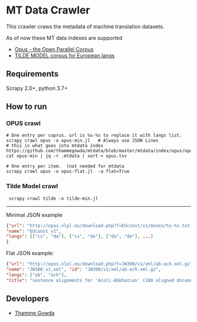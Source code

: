 # MT Data Crawler

This crawler craws the metadata of machine translation datasets. 

As of now these MT data indexes are supported 
- [Opus - the Open Parallel Corpus](http://opus.nlpl.eu/)
- [TILDE MODEL corpus for European langs](https://tilde-model.s3-eu-west-1.amazonaws.com/Tilde_MODEL_Corpus.html) 
## Requirements
Scrapy 2.0+, python 3.7+


## How to run

### OPUS crawl

    # One entry per coprus. url is %s-%s to replace it with langs list. 
    scrapy crawl opus -o opus-min.jl   # Always use JSON Lines
    # this is what goes into mtdata index https://github.com/thammegowda/mtdata/blob/master/mtdata/index/opus/opus_index.py
    cat opus-min | jq -r .mtdata | sort > opus.tsv  
    
    # One entry per item.  (not needed for mtdata
    scrapy crawl opus -o opus-flat.jl  -a flat=True

### Tilde Model crawl

     scrapy crawl tilde -o tilde-min.jl

--- 
Minimal JSON example
```json
{"url": "http://opus.nlpl.eu/download.php?f=EUconst/v1/moses/%s-%s.txt.zip",
"name": "EUconst_v1", 
"langs": [["cs", "da"], ["cs", "de"], ["da", "de"], ...]
}
```
Flat JSON example:
```json
{"url": "http://opus.nlpl.eu/download.php?f=JW300/v1/xml/ab-ach.xml.gz", 
"name": "JW300_v1_xml", "id": "JW300/v1/xml/ab-ach.xml.gz", 
"langs": ["ab", "ach"], 
"title": "sentence alignments for 'Acoli-Abkhazian' (180 aligned documents, 18.2k links, 0.6M tokens)"}
```



## Developers
-  [Thamme Gowda](https://twitter.com/thammegowda)




